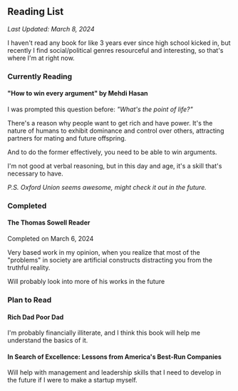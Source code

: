 ## Reading List
*Last Updated: March 8, 2024*

I haven't read any book for like 3 years ever since high school kicked in,
but recently I find social/political genres resourceful and interesting, so that's where I'm at right now.

### Currently Reading
#### "How to win every argument" by Mehdi Hasan

I was prompted this question before: *"What's the point of life?"*

There's a reason why people want to get rich and have power.
It's the nature of humans to exhibit dominance and control over others, attracting partners for mating and future offspring.

And to do the former effectively, you need to be able to win arguments.

I'm not good at verbal reasoning, but in this day and age, it's a skill that's necessary to have.

*P.S. Oxford Union seems awesome, might check it out in the future.*

### Completed
#### The Thomas Sowell Reader
Completed on March 6, 2024

Very based work in my opinion, when you realize that most of the "problems" in society are artificial constructs distracting you from the truthful reality.

Will probably look into more of his works in the future

### Plan to Read

#### Rich Dad Poor Dad
I'm probably financially illiterate, and I think this book will help me understand the basics of it.

#### In Search of Excellence: Lessons from America's Best-Run Companies
Will help with management and leadership skills that I need to develop in the future if I were to make a startup myself.
